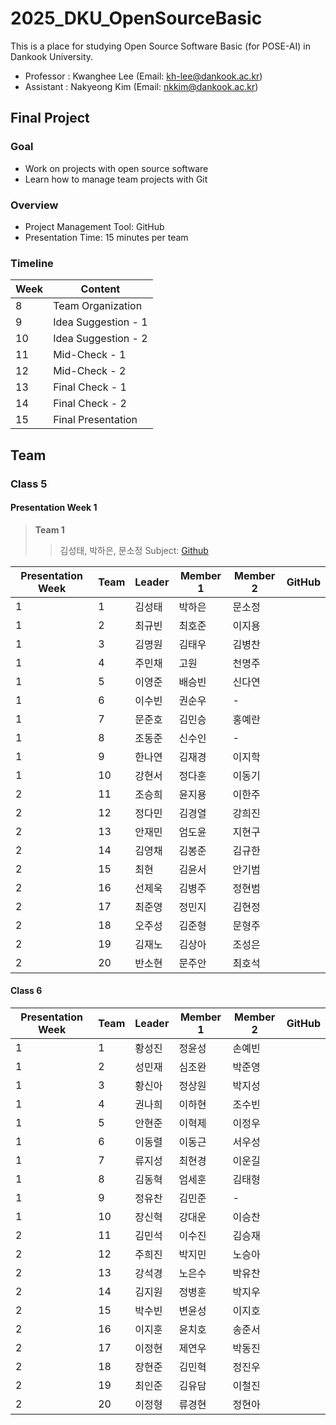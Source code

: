 # 2025_DKU_OpenSourceBasic

This is a place for studying Open Source Software Basic (for POSE-AI) in Dankook University.

- Professor : Kwanghee Lee (Email: kh-lee@dankook.ac.kr)
- Assistant : Nakyeong Kim (Email: nkkim@dankook.ac.kr)

## Final Project

### Goal
- Work on projects with open source software
- Learn how to manage team projects with Git

### Overview
- Project Management Tool: GitHub
- Presentation Time: 15 minutes per team

### Timeline
| Week | Content                       |
|------|-------------------------------|
| 8    | Team Organization   |
| 9    | Idea Suggestion - 1    |
| 10   | Idea Suggestion - 2    |
| 11   | Mid-Check - 1 |
| 12   | Mid-Check - 2 |
| 13   | Final Check - 1 |
| 14   | Final Check - 2 |
| 15   | Final Presentation |


## Team

### Class 5
#### Presentation Week 1
> **Team 1**
>> 김성태, 박하은, 문소정
>> Subject: 
>> [Github](, "")

| Presentation Week | Team | Leader | Member 1 | Member 2 | GitHub | 
|-----------|----|--------|----------|----------|----------|
| 1       | 1  | 김성태 | 박하은   | 문소정   | |
| 1       | 2  | 최규빈 | 최호준   | 이지용   | |
| 1       | 3  | 김명원 | 김태우   | 김병찬   | |
| 1       | 4  | 주민채 | 고원     | 천명주   | |
| 1       | 5  | 이영준 | 배승빈   | 신다연   | |
| 1       | 6  | 이수빈 | 권순우   | -       | |
| 1       | 7  | 문준호 | 김민승   | 홍예란   | |
| 1       | 8  | 조동준 | 신수인   | -       | |
| 1       | 9  | 한나연 | 김재경   | 이지학   | |
| 1       | 10 | 강현서 | 정다훈   | 이동기   | |
| 2       | 11 | 조승희 | 윤지용   | 이한주   | |
| 2       | 12 | 정다민 | 김경열   | 강희진   | |
| 2       | 13 | 안재민 | 엄도윤   | 지현구   | |
| 2       | 14 | 김영채 | 김봉준   | 김규한   | |
| 2       | 15 | 최현   | 김윤서   | 안기범   | |
| 2       | 16 | 선제욱 | 김병주   | 정현범   | |
| 2       | 17 | 최준영 | 정민지   | 김현정   | |
| 2       | 18 | 오주성 | 김준형   | 문형주   | |
| 2       | 19 | 김재노 | 김상아   | 조성은   | |
| 2       | 20 | 반소현 | 문주안   | 최호석   | |

#### Class 6
| Presentation Week | Team | Leader   | Member 1 | Member 2 | GitHub |
|-------------------|------|----------|----------|----------|--------|
| 1                 | 1    | 황성진   | 정윤성   | 손예빈   |        |
| 1                 | 2    | 성민재   | 심조완   | 박준영   |        |
| 1                 | 3    | 황신아   | 정상원   | 박지성   |        |
| 1                 | 4    | 권나희   | 이하현   | 조수빈   |        |
| 1                 | 5    | 안현준   | 이혁제   | 이정우   |        |
| 1                 | 6    | 이동렬   | 이동근   | 서우성   |        |
| 1                 | 7    | 류지성   | 최현경   | 이운길   |        |
| 1                 | 8    | 김동혁   | 엄세훈   | 김태형   |        |
| 1                 | 9    | 정유찬   | 김민준   | -       |        |
| 1                 | 10   | 장신혁   | 강대운   | 이승찬   |        |
| 2                 | 11   | 김민석   | 이수진   | 김승재   |        |
| 2                 | 12   | 주희진   | 박지민   | 노승아   |        |
| 2                 | 13   | 강석경   | 노은수   | 박유찬   |        |
| 2                 | 14   | 김지원   | 정병훈   | 박지우   |        |
| 2                 | 15   | 박수빈   | 변윤성   | 이지호   |        |
| 2                 | 16   | 이지훈   | 윤치호   | 송준서   |        |
| 2                 | 17   | 이정현   | 제연우   | 박동진   |        |
| 2                 | 18   | 장현준   | 김민혁   | 정진우   |        |
| 2                 | 19   | 최인준   | 김유담   | 이철진   |        |
| 2                 | 20   | 이정형   | 류경현   | 정현아   |        |
